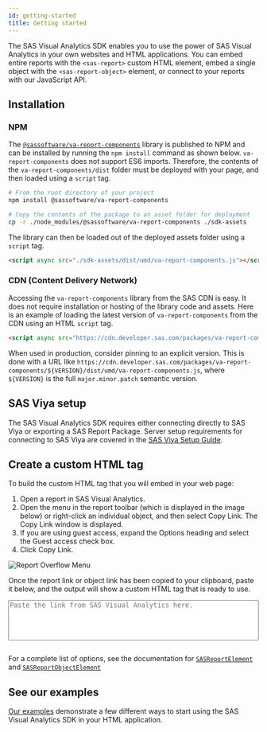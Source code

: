 ```yaml
---
id: getting-started
title: Getting started
---
```


The SAS Visual Analytics SDK enables you to use the power of SAS Visual Analytics in your own websites and HTML applications.
You can embed entire reports with the `<sas-report>` custom HTML element, embed a single object with the
`<sas-report-object>` element, or connect to your reports with our JavaScript API.

## Installation

### NPM

The <a target="_blank" href="https://www.npmjs.com/package/@sassoftware/va-report-components">`@sassoftware/va-report-components`</a> library is published to NPM and can be installed by running the `npm install` command as shown below. `va-report-components` does not support ES6 imports. Therefore, the contents of the `va-report-components/dist` folder must be deployed with your page, and then loaded using a `script` tag.

```bash
# From the root directory of your project
npm install @sassoftware/va-report-components

# Copy the contents of the package to an asset folder for deployment
cp -r ./node_modules/@sassoftware/va-report-components ./sdk-assets
```

The library can then be loaded out of the deployed assets folder using a `script` tag.

```html
<script async src="./sdk-assets/dist/umd/va-report-components.js"></script>
```

### CDN (Content Delivery Network)

Accessing the `va-report-components` library from the SAS CDN is easy. It does not require installation or
hosting of the library code and assets. Here is an example of loading the latest version of `va-report-components` from the CDN using an HTML `script` tag.

```html
<script async src="https://cdn.developer.sas.com/packages/va-report-components/latest/dist/umd/va-report-components.js"></script>
```

When used in production, consider pinning to an explicit version. This is done with a URL like `https://cdn.developer.sas.com/packages/va-report-components/${VERSION}/dist/umd/va-report-components.js`, where `${VERSION}` is the full `major.minor.patch` semantic version.

## SAS Viya setup

The SAS Visual Analytics SDK requires either connecting directly to SAS Viya or exporting a SAS Report Package.  Server setup requirements for connecting to SAS Viya are covered in the [SAS Viya Setup Guide](guides/viya-setup.md).

## Create a custom HTML tag

To build the custom HTML tag that you will embed in your web page:

1. Open a report in SAS Visual Analytics.
1. Open the menu in the report toolbar (which is displayed in the image below) or right-click an individual object, and then select Copy Link. The Copy Link window is displayed.
1. If you are using guest access, expand the Options heading and select the Guest access check box.
1. Click Copy Link.

![Report Overflow Menu](assets/report-overflow-menu.png)

Once the report link or object link has been copied to your clipboard, paste it below, and the output will show a custom HTML
tag that is ready to use.

<link rel="stylesheet" href="/sdk/va/css/copy-link-translator.css">
<form>
  <textarea id="vdk-slt-input"
    rows="5"
    style="resize: none; width: 100%;"
    placeholder="Paste the link from SAS Visual Analytics here."
    aria-label="Paste the link from SAS Visual Analytics here."
  ></textarea>
  <pre><code id="vdk-slt-output" class="hljs" data-hide="true"></code></pre>
</form>
<script type="module" src="/sdk/va/js/copy-link-translator.js"></script>

For a complete list of options, see the documentation for [`SASReportElement`](api/SASReportElement.md) and
[`SASReportObjectElement`](api/SASReportObjectElement.md)

## See our examples

<a target="_blank" href="https://github.com/sassoftware/visual-analytics-sdk/tree/master/examples">Our examples</a> demonstrate a few different
ways to start using the SAS Visual Analytics SDK in your HTML application.
